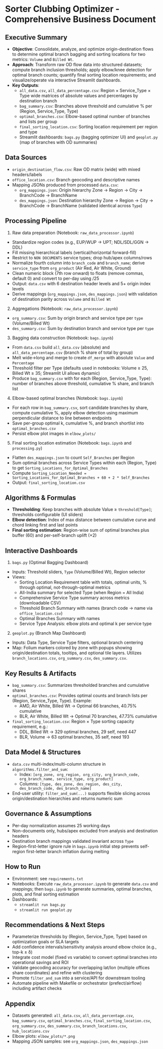 # Sorter Clubbing Optimizer - Comprehensive Business Document

## Executive Summary
- **Objective**: Consolidate, analyze, and optimize origin-destination flows to determine optimal branch bagging and sorting locations for two metrics: `Volume` and `Billed Wt`.
- **Approach**: Transform raw OD flow data into structured datasets; compute branch inclusion thresholds; apply elbow/knee detection for optimal branch counts; quantify final sorting location requirements; and visualize/operate via interactive Streamlit dashboards.
- **Key Outputs**:
  - `all_data.csv`, `all_data_percentage.csv`: Region × Service_Type × Type wide matrices of absolute values and percentages by destination branch
  - `bag_summary.csv`: Branches above threshold and cumulative % per (Region, Service_Type, Type)
  - `optimal_branches.csv`: Elbow-based optimal number of branches and lists per group
  - `final_sorting_location.csv`: Sorting location requirement per region and type
  - Streamlit dashboards: `bags.py` (bagging optimizer UI) and `geoplot.py` (map of branches with OD summaries)

## Data Sources
- `origin_destination_flow.csv`: Raw OD matrix (wide) with mixed headers/labels
- `office_location.csv`: Branch geocoding and descriptive names
- Mapping JSONs produced from processed `data.csv`:
  - `org_mappings.json`: Origin hierarchy Zone → Region → City → BranchCode → BranchName
  - `des_mappings.json`: Destination hierarchy Zone → Region → City → BranchCode → BranchName (validated identical across `Type`)

## Processing Pipeline

1) Raw data preparation (Notebook: `raw_data_processor.ipynb`)
- Standardize region codes (e.g., EUP/WUP → UPT; NDL/SDL/GGN → DDL)
- Fill missing hierarchical labels (vertical/horizontal forward-fill)
- Restrict to `NON DOCUMENTS` service types; drop hub/apex columns/rows
- Normalize fourth column into `branch_code` and `branch_name`; derive `service_type` from `org_product` (Air Red, Air White, Ground)
- Clean numeric block (7th row onward) to floats (remove commas, default 0) and convert to per-day using /25
- Output: `data.csv` with 6 destination header levels and 5+ origin index levels
- Derive mappings (`org_mappings.json`, `des_mappings.json`) with validation of destination parity across `Volume` and `Billed Wt`

2) Aggregations (Notebook: `raw_data_processor.ipynb`)
- `org_summary.csv`: Sum by origin branch and service type per `type` (Volume/Billed Wt)
- `des_summary.csv`: Sum by destination branch and service type per `type`

3) Bagging data construction (Notebook: `bags.ipynb`)
- From `data.csv` build `all_data.csv` (absolute) and `all_data_percentage.csv` (branch % share of total by group)
- Melt wide→long and merge to create `df_merge` with absolute `Value` and `Percentage`
- Threshold filter per Type (defaults used in notebooks: Volume ≥ 25, Billed Wt ≥ 35; Streamlit UI allows dynamic)
- Produce `bag_summary.csv` with for each (Region, Service_Type, Type): number of branches above threshold, cumulative % share, and branch list

4) Elbow-based optimal branches (Notebook: `bags.ipynb`)
- For each row in `bag_summary.csv`, sort candidate branches by share, compute cumulative %, apply elbow detection using maximum perpendicular distance to line between endpoints
- Save per-group optimal k, cumulative %, and branch shortlist into `optimal_branches.csv`
- Persist elbow plot images in `elbow_plots/`

5) Final sorting location estimation (Notebook: `bags.ipynb` and `processing.py`)
- Flatten `des_mappings.json` to count `Self_Branches` per Region
- Sum optimal branches across Service Types within each (Region, Type) to get `Sorting_Locations_for_Optimal_Branches`
- Compute `Sorting_Location_Needed = Sorting_Locations_for_Optimal_Branches + 60 + 2 * Self_Branches`
- Output: `final_sorting_location.csv`

## Algorithms & Formulas
- **Thresholding**: Keep branches with absolute Value ≥ `threshold[Type]`; thresholds configurable (UI sliders)
- **Elbow detection**: Index of max distance between cumulative curve and chord linking first and last points
- **Final sorting estimation**: Region-wise sum of optimal branches plus buffer (60) and per-self-branch uplift (×2)

## Interactive Dashboards

1) `bags.py` (Optimal Bagging Dashboard)
- Inputs: Threshold sliders, `Type` (Volume/Billed Wt), Region selector
- Views:
  - Sorting Location Requirement table with totals, optimal units, % through optimal, not-through-optimal metrics
  - All-India summary for selected Type (when Region = All India)
  - Comprehensive Service Type summary across metrics (downloadable CSV)
  - Threshold Branch Summary with names (branch code → name via `office_location.csv`)
  - Optimal Branches Summary with names
  - Service Type Analysis: elbow plots and optimal k per service type

2) `geoplot.py` (Branch Map Dashboard)
- Inputs: Data Type, Service Type filters, optional branch centering
- Map: Folium markers colored by zone with popups showing origin/destination totals, tooltips, and optional tile layers. Utilizes `branch_locations.csv`, `org_summary.csv`, `des_summary.csv`.

## Key Results & Artifacts
- `bag_summary.csv`: Summarizes thresholded branches and cumulative shares
- `optimal_branches.csv`: Provides optimal counts and branch lists per (Region, Service_Type, Type). Example:
  - AMD, Air White, Billed Wt → Optimal 66 branches, 40.75% cumulative
  - BLR, Air White, Billed Wt → Optimal 70 branches, 47.73% cumulative
- `final_sorting_location.csv`: Region × Type sorting capacity requirement, e.g.:
  - DDL, Billed Wt → 329 optimal branches, 29 self, need 447
  - BLR, Volume → 63 optimal branches, 35 self, need 193

## Data Model & Structures
- `data.csv` multi-index/multi-column structure in `algorithms.filter_and_sum`:
  - Index: `[org_zone, org_region, org_city, org_branch_code, org_branch_name, service_type, org_product]`
  - Columns: `[type, des_zone, des_region, des_city, des_branch_code, des_branch_name]`
- End-user utility: `filter_and_sum(...)` supports flexible slicing across origin/destination hierarchies and returns numeric sum

## Governance & Assumptions
- Per-day normalization assumes 25 working days
- Non-documents only, hubs/apex excluded from analysis and destination headers
- Destination branch mappings validated invariant across `Type`
- Region-first-letter ignore rule in `bags.ipynb` initial step prevents self-region first-letter branch inflation during melting

## How to Run
- Environment: see `requirements.txt`
- Notebooks: Execute `raw_data_processor.ipynb` to generate `data.csv` and mappings; then `bags.ipynb` to generate summaries, optimal branches, plots, and final sorting estimation
- Dashboards:
  - `streamlit run bags.py`
  - `streamlit run geoplot.py`

## Recommendations & Next Steps
- Parameterize thresholds by (Region, Service_Type, Type) based on optimization goals or SLA targets
- Add confidence intervals/sensitivity analysis around elbow choice (e.g., top-k ± δ)
- Integrate cost model (fixed vs variable) to convert optimal branches into operational savings and ROI
- Validate geocoding accuracy for overlapping lat/lon (multiple offices share coordinates) and refine with clustering
- Promote `filter_and_sum` into a service/API for downstream tooling
- Automate pipeline with Makefile or orchestrator (prefect/airflow) including artifact checks

## Appendix
- Datasets generated: `all_data.csv`, `all_data_percentage.csv`, `bag_summary.csv`, `optimal_branches.csv`, `final_sorting_location.csv`, `org_summary.csv`, `des_summary.csv`, `branch_locations.csv`, `hub_locations.csv`
- Elbow plots: `elbow_plots/*.png`
- Mapping JSON samples: see `org_mappings.json`, `des_mappings.json`
